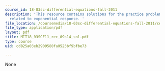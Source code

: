 ```yaml
---
course_id: 18-03sc-differential-equations-fall-2011
description: 'This resource contains solutions for the practice problem statements
  related to exponential response. '
file_location: /coursemedia/18-03sc-differential-equations-fall-2011/cd825a03eb2909580fa0523bf9bfbe73_MIT18_03SCF11_rec_09s14_sol.pdf
file_type: application/pdf
layout: pdf
title: MIT18_03SCF11_rec_09s14_sol.pdf
type: course
uid: cd825a03eb2909580fa0523bf9bfbe73

---
```

None